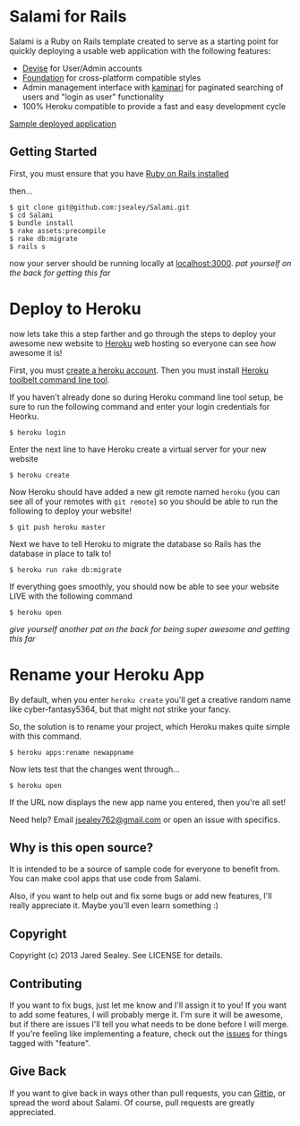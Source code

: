 # Salami for Rails

Salami is a Ruby on Rails template created to serve as a starting point for quickly deploying a usable web application with the following features:

* [Devise](https://github.com/plataformatec/devise) for User/Admin accounts
* [Foundation](http://foundation.zurb.com) for cross-platform compatible styles
* Admin management interface with [kaminari](https://github.com/amatsuda/kaminari) for paginated searching of users and "login as user" functionality
* 100% Heroku compatible to provide a fast and easy development cycle

<a href="http://salami.herokuapp.com/" target="_blank">Sample deployed application</a>

## Getting Started

First, you must ensure that you have [Ruby on Rails installed](http://rubyonrails.org/download.)

then...

    $ git clone git@github.com:jsealey/Salami.git
    $ cd Salami
    $ bundle install
    $ rake assets:precompile
    $ rake db:migrate
    $ rails s

now your server should be running locally at [localhost:3000](http://localhost:3000).
*pat yourself on the back for getting this far*

# Deploy to Heroku

now lets take this a step farther and go through the steps to deploy your awesome new website to [Heroku](http://www.heroku.com) web hosting so everyone can see how awesome it is! 

First, you must [create a heroku account](https://api.heroku.com/signup).
Then you must install [Heroku toolbelt command line tool](https://toolbelt.herokuapp.com).

If you haven't already done so during Heroku command line tool setup, be sure to run the following command and enter your login credentials for Heorku.

    $ heroku login

Enter the next line to have Heroku create a virtual server for your new website

    $ heroku create

Now Heroku should have added a new git remote named `heroku` (you can see all of your remotes with `git remote`) so you should be able to run the following to deploy your website!

    $ git push heroku master

Next we have to tell Heroku to migrate the database so Rails has the database in place to talk to!

    $ heroku run rake db:migrate

If everything goes smoothly, you should now be able to see your website LIVE with the following command

    $ heroku open

*give yourself another pat on the back for being super awesome and getting this far*

# Rename your Heroku App

By default, when you enter `heroku create` you'll get a creative random name like cyber-fantasy5364, but that might not strike your fancy.

So, the solution is to rename your project, which Heroku makes quite simple with this command.

    $ heroku apps:rename newappname

Now lets test that the changes went through...

    $ heroku open

If the URL now displays the new app name you entered, then you're all set!

Need help? Email <jsealey762@gmail.com> or open an issue with specifics.

## Why is this open source?

It is intended to be a source of sample code for everyone to benefit from. You can make cool apps that use code from Salami.

Also, if you want to help out and fix some bugs or add new features, I'll really appreciate it. Maybe you'll even learn something :)

## Copyright

Copyright (c) 2013 Jared Sealey. See LICENSE for details.

## Contributing

If you want to fix bugs, just let me know and I'll assign it to you! If you want to add some features, I will probably merge it. I'm sure it will be awesome, but if there are issues I'll tell you what needs to be done before I will merge. If you're feeling like implementing a feature, check out the [issues](https://github.com/jsealey/Salami/issues) for things tagged with "feature".


## Give Back

If you want to give back in ways other than pull requests, you can [Gittip](https://www.gittip.com/jsealey/), or spread the word about Salami. Of course, pull requests are greatly appreciated.
